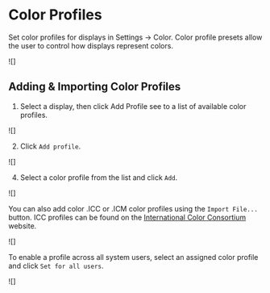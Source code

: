# Color Profiles

Set color profiles for displays in Settings -> Color. Color profile presets allow the user to control how displays represent colors.

![]

## Adding & Importing Color Profiles

1. Select a display, then click Add Profile see to a list of available color profiles.

![]

2. Click `Add profile`.

![]

4. Select a color profile from the list and click `Add`. 

![]

You can also add color .ICC or .ICM color profiles using the `Import File...` button. ICC profiles can be found on the [International Color Consortium](https://www.color.org/index.xalter) website.

![]

To enable a profile across all system users, select an assigned color profile and click `Set for all users`.

![]